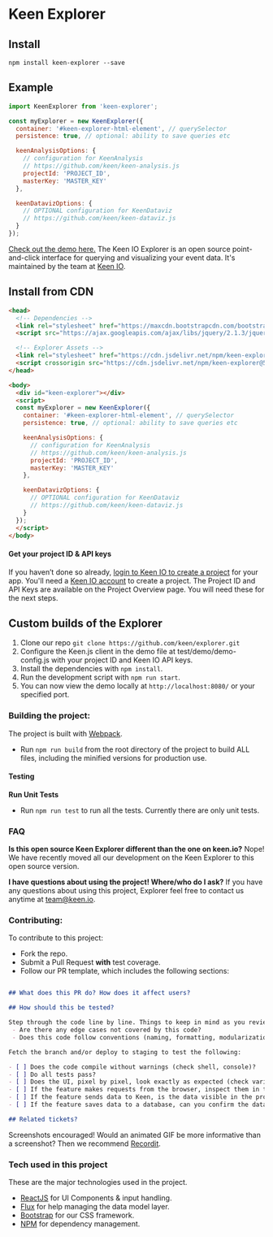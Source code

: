 # Keen Explorer

## Install

```ssh
npm install keen-explorer --save
```
## Example

```javascript
import KeenExplorer from 'keen-explorer';

const myExplorer = new KeenExplorer({
  container: '#keen-explorer-html-element', // querySelector
  persistence: true, // optional: ability to save queries etc

  keenAnalysisOptions: {
    // configuration for KeenAnalysis
    // https://github.com/keen/keen-analysis.js
    projectId: 'PROJECT_ID',
    masterKey: 'MASTER_KEY'
  },

  keenDatavizOptions: {
    // OPTIONAL configuration for KeenDataviz
    // https://github.com/keen/keen-dataviz.js
  }
});
```

[Check out the demo here.](http://keen.github.io/explorer/) The Keen IO Explorer is an open source point-and-click interface for querying and visualizing your event data. It's maintained by the team at [Keen IO](https://keen.io/).

## Install from CDN

```html
<head>
  <!-- Dependencies -->
  <link rel="stylesheet" href="https://maxcdn.bootstrapcdn.com/bootstrap/3.3.5/css/bootstrap.min.css">
  <script src="https://ajax.googleapis.com/ajax/libs/jquery/2.1.3/jquery.min.js"></script>

  <!-- Explorer Assets -->
  <link rel="stylesheet" href="https://cdn.jsdelivr.net/npm/keen-explorer@5/dist/keen-explorer.min.css">
  <script crossorigin src="https://cdn.jsdelivr.net/npm/keen-explorer@5/dist/keen-explorer.bundle.min.js"></script>
</head>

<body>
  <div id="keen-explorer"></div>
  <script>
  const myExplorer = new KeenExplorer({
    container: '#keen-explorer-html-element', // querySelector
    persistence: true, // optional: ability to save queries etc

    keenAnalysisOptions: {
      // configuration for KeenAnalysis
      // https://github.com/keen/keen-analysis.js
      projectId: 'PROJECT_ID',
      masterKey: 'MASTER_KEY'
    },

    keenDatavizOptions: {
      // OPTIONAL configuration for KeenDataviz
      // https://github.com/keen/keen-dataviz.js
    }
  });
  </script>
</body>
```

#### Get your project ID & API keys

If you haven’t done so already, [login to Keen IO to create a project](https://keen.io/add-project) for your app. You'll need a [Keen IO account](https://keen.io/signup?s=explorer) to create a project. The Project ID and API Keys are available on the Project Overview page. You will need these for the next steps.

## Custom builds of the Explorer

  1. Clone our repo `git clone https://github.com/keen/explorer.git`
  2. Configure the Keen.js client in the demo file at test/demo/demo-config.js with your project ID and Keen IO API keys.
  3. Install the dependencies with `npm install`.
  4. Run the development script with `npm run start`.
  5. You can now view the demo locally at `http://localhost:8080/` or your specified port.

### Building the project:

The project is built with [Webpack](https://github.com/webpack/webpack).

* Run `npm run build` from the root directory of the project to build ALL files, including the minified versions for production use.

#### Testing

**Run Unit Tests**
* Run `npm run test` to run all the tests. Currently there are only unit tests.

### FAQ

**Is this open source Keen Explorer different than the one on keen.io?**
Nope! We have recently moved all our development on the Keen Explorer to this open source version.  

**I have questions about using the project! Where/who do I ask?**
If you have any questions about using this project, Explorer feel free to contact us anytime at [team@keen.io](mailto:team@keen.io).

### Contributing:
To contribute to this project:

* Fork the repo.
* Submit a Pull Request **with** test coverage.
* Follow our PR template, which includes the following sections:

```markdown

## What does this PR do? How does it affect users?

## How should this be tested?

Step through the code line by line. Things to keep in mind as you review:
 - Are there any edge cases not covered by this code?
 - Does this code follow conventions (naming, formatting, modularization, etc) where applicable?

Fetch the branch and/or deploy to staging to test the following:

- [ ] Does the code compile without warnings (check shell, console)?
- [ ] Do all tests pass?
- [ ] Does the UI, pixel by pixel, look exactly as expected (check various screen sizes, including mobile)?
- [ ] If the feature makes requests from the browser, inspect them in the Web Inspector. Do they look as expected (parameters, headers, etc)?
- [ ] If the feature sends data to Keen, is the data visible in the project if you run an extraction (include link to collection/query)?
- [ ] If the feature saves data to a database, can you confirm the data is indeed created in the database?

## Related tickets?

```

Screenshots encouraged! Would an animated GIF be more informative than a screenshot? Then we recommend [Recordit](http://recordit.co/).

### Tech used in this project

These are the major technologies used in the project.

* [ReactJS](http://facebook.github.io/react/) for UI Components & input handling.
* [Flux](http://facebook.github.io/flux/) for help managing the data model layer.
* [Bootstrap](http://getbootstrap.com/) for our CSS framework.
* [NPM](https://www.npmjs.org/) for dependency management.
